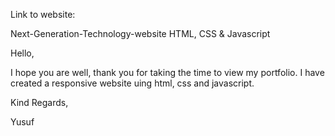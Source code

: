 Link to website: 

Next-Generation-Technology-website
HTML, CSS & Javascript

Hello, 

I hope you are well, thank you for taking the time to view my portfolio. I have created a responsive website uing html, css and javascript.

Kind Regards,

Yusuf 
